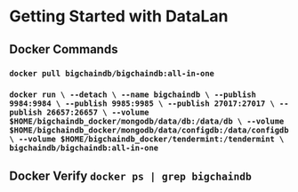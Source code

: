# Getting Started with DataLan

## Docker Commands

### `docker pull bigchaindb/bigchaindb:all-in-one`

### `docker run \ --detach \ --name bigchaindb \ --publish 9984:9984 \ --publish 9985:9985 \ --publish 27017:27017 \ --publish 26657:26657 \ --volume $HOME/bigchaindb_docker/mongodb/data/db:/data/db \ --volume $HOME/bigchaindb_docker/mongodb/data/configdb:/data/configdb \ --volume $HOME/bigchaindb_docker/tendermint:/tendermint \ bigchaindb/bigchaindb:all-in-one`

## Docker Verify `docker ps | grep bigchaindb`
